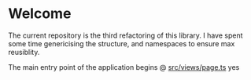 # Welcome
The current repository is the third refactoring of this library. I have spent some time genericising the structure, and namespaces to ensure max reusiblity.

The main entry point of the application begins @ <a href="https://github.com/vmfdesign/openTok3/blob/master/src/views/page.ts">src/views/page.ts</a>
yes
